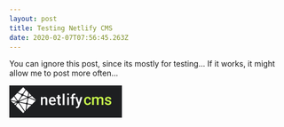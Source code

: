 ```yaml
---
layout: post
title: Testing Netlify CMS
date: 2020-02-07T07:56:45.263Z
---
```

You can ignore this post, since its mostly for testing... If it works, it might allow me to post more often...

[![](/wp-contnet/uploads/netlify-cms.PNG)](https://www.netlifycms.org/)
